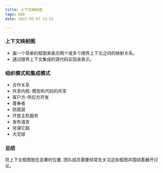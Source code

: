 ```yaml
---
title: 上下文映射图
tags: DDD
date: 2021-05-07 22:52

---
```


### 上下文映射图

* 画一个简单的框图来表示两个或多个限界上下文之间的映射关系。
* 通过限界上下文集成的源代码实现来表示。

### 组织模式和集成模式

* 合作关系
* 共享内核: 模型和代码的共享
* 客户方-供应方开发
* 尊奉者
* 防腐层
* 开放主机服务
* 发布语言
* 另谋它路
* 大泥球

### 总结

将上下文框图放在显著的位置, 团队成员需要经常去关注这些框图并围绕着展开讨论。